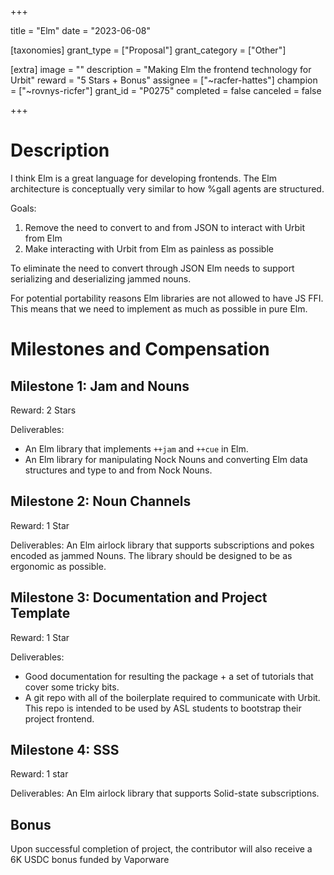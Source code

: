 +++

title = "Elm"
date = "2023-06-08"

[taxonomies]
grant_type = ["Proposal"]
grant_category = ["Other"]

[extra]
image = ""
description = "Making Elm the frontend technology for Urbit"
reward = "5 Stars + Bonus"
assignee = ["~racfer-hattes"]
champion = ["~rovnys-ricfer"]
grant_id = "P0275"
completed = false
canceled = false

+++

# Description

I think Elm is a great language for developing frontends. The Elm architecture is conceptually very similar to how %gall agents are structured.

Goals:

1. Remove the need to convert to and from JSON to interact with Urbit from Elm
2. Make interacting with Urbit from Elm as painless as possible

To eliminate the need to convert through JSON Elm needs to support serializing and deserializing jammed nouns.

For potential portability reasons Elm libraries are not allowed to have JS FFI. This means that we need to implement as much as possible in pure Elm.

# Milestones and Compensation

## Milestone 1: Jam and Nouns

Reward: 2 Stars

Deliverables: 
 - An Elm library that implements `++jam` and `++cue` in Elm.
 - An Elm library for manipulating Nock Nouns and converting Elm data structures and type to and from Nock Nouns.

## Milestone 2: Noun Channels

Reward: 1 Star

Deliverables: An Elm airlock library that supports subscriptions and pokes encoded as jammed Nouns. The library should be designed to be as ergonomic as possible.

## Milestone 3: Documentation and Project Template

Reward: 1 Star

Deliverables: 
 - Good documentation for resulting the package + a set of tutorials that cover some tricky bits.
 - A git repo with all of the boilerplate required to communicate with Urbit. This repo is intended to be used by ASL students to bootstrap their project frontend.

## Milestone 4: SSS

Reward: 1 star

Deliverables: An Elm airlock library that supports Solid-state subscriptions.

## Bonus

Upon successful completion of project, the contributor will also receive a 6K USDC bonus funded by Vaporware

